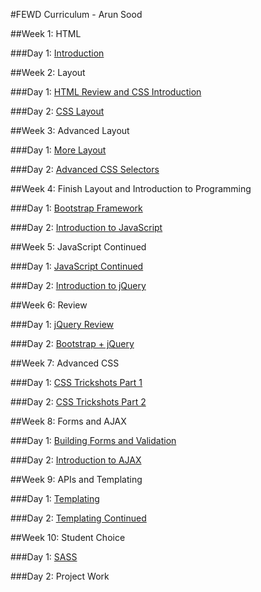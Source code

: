 #FEWD Curriculum - Arun Sood

##Week 1: HTML

###Day 1: [Introduction](week_01_html/01_intro/)

##Week 2: Layout

###Day 1: [HTML Review and CSS Introduction](week_02_layout/02_css_basics/)

###Day 2: [CSS Layout](week_02_layout/04_layout/)

##Week 3: Advanced Layout

###Day 1: [More Layout](week_03_advanced_layout/05_more_layout/)

###Day 2: [Advanced CSS Selectors](week_03_advanced_layout/06_advanced_selectors/)

##Week 4: Finish Layout and Introduction to Programming

###Day 1: [Bootstrap Framework](week_04_intro_javascript/07_bootstrap/)

###Day 2: [Introduction to JavaScript](week_04_intro_javascript/08_js_basics/)

##Week 5: JavaScript Continued

###Day 1: [JavaScript Continued](week_05_js/09_dom_manipulation/)

###Day 2: [Introduction to jQuery](week_05_js/10_jquery_intro/)

##Week 6: Review

###Day 1: [jQuery Review](week_06_review/11_jquery_review)

###Day 2: [Bootstrap + jQuery](week_06_review/12_jquery_bootstrap/)

##Week 7: Advanced CSS

###Day 1: [CSS Trickshots Part 1](week_07_advanced_css/13_css_trickshots_1/)

###Day 2: [CSS Trickshots Part 2](week_07_advanced_css/14_css_trickshots_2/)

##Week 8: Forms and AJAX

###Day 1: [Building Forms and Validation](week_08_forms_and_ajax/15_forms/)

###Day 2: [Introduction to AJAX](week_08_forms_and_ajax/16_ajax/)

##Week 9: APIs and Templating

###Day 1: [Templating](week_09_apis_and_templating/17_templating/)

###Day 2: [Templating Continued](week_09_apis_and_templating/18_templating_continued/)

##Week 10: Student Choice

###Day 1: [SASS](week_10_student_choice/19_sass/)

###Day 2: Project Work